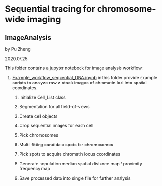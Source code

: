 # Sequential tracing for chromosome-wide imaging

## ImageAnalysis

by Pu Zheng

2020.07.25

This folder contains a jupyter notebook for image analysis workflow:

1. [Example_workflow_sequential_DNA.ipynb](https://github.com/ZhuangLab/Chromatin_Analysis_2020_cell/blob/master/sequential_tracing/ImageAnalysis/Example_workflow_sequential_DNA.ipynb) in this folder provide example scripts to analyze raw z-stack images of chromatin loci into spatial coordinates. 

    1. Initialize Cell_List class

    2. Segmentation for all field-of-views

    3. Create cell objects

    4. Crop sequential images for each cell

    5. Pick chromosomes

    6. Multi-fitting candidate spots for chromosomes

    7. Pick spots to acquire chromatin locus coordinates

    8. Generate population median spatial distance map / proximity frequency map

    9. Save processed data into single file for further analysis

